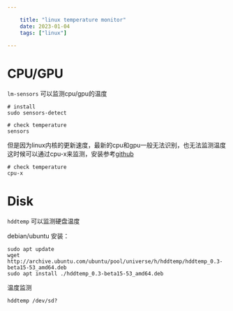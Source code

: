 ```yaml
---

    title: "linux temperature monitor"
    date: 2023-01-04
    tags: ["linux"]

---
```


# CPU/GPU
`lm-sensors` 可以监测cpu/gpu的温度  

```shell
# install
sudo sensors-detect  

# check temperature
sensors
```
但是因为linux内核的更新速度，最新的cpu和gpu一般无法识别，也无法监测温度  
这时候可以通过cpu-x来监测，安装参考[github](https://github.com/TheTumultuousUnicornOfDarkness/CPU-X)  
```shell
# check temperature
cpu-x
```

# Disk
`hddtemp` 可以监测硬盘温度  

debian/ubuntu 安装：
```shell
sudo apt update
wget http://archive.ubuntu.com/ubuntu/pool/universe/h/hddtemp/hddtemp_0.3-beta15-53_amd64.deb  
sudo apt install ./hddtemp_0.3-beta15-53_amd64.deb
```

温度监测  
```shell
hddtemp /dev/sd?
```
